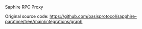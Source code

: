 Saphire RPC Proxy

Original source code: https://github.com/oasisprotocol/sapphire-paratime/tree/main/integrations/graph